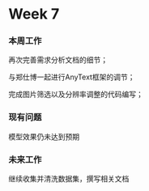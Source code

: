 # Week 7

### 本周工作

再次完善需求分析文档的细节；

与郑仕博一起进行AnyText框架的调节；

完成图片筛选以及分辨率调整的代码编写；

### 现有问题

模型效果仍未达到预期

### 未来工作

继续收集并清洗数据集，撰写相关文档